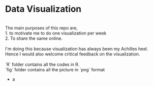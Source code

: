# Data Visualization
<br />
The main purposes of this repo are, <br />
1. to motivate me to do one visualization per week <br />
2. To share the same online. <br />
<br />
I'm doing this because visualization has always been my Achilles heel. Hence I would also welcome critical feedback on the visualization. <br />
<br />
`R` folder contains all the codes in R. <br />
`fig` folder contains all the picture in `png` format <br />

- a

